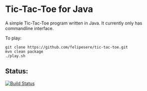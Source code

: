 Tic-Tac-Toe for Java
======================

A simple Tic-Tac-Toe program written in Java.
It currently only has  commandline interface.

To play:

```
git clone https://github.com/felipesere/tic-tac-toe.git
mvn clean package
./play.sh

```

Status:
-------------
[![Build Status](https://travis-ci.org/felipesere/tic-tac-toe.png?branch=master)](https://travis-ci.org/felipesere/tic-tac-toe)

